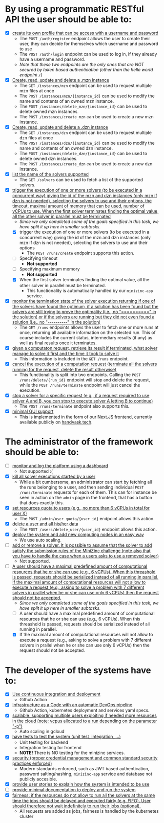 # By using a programmatic RESTful API the user should be able to:

- [X] <ins>create its own profile that can be access with a username and password</ins>
    - The `POST /auth/register` endpoint allows the user to create their user, they can decide for themselves which username and password to use
    - The `POST /auth/login` endpoint can be used to log in, if they already have a username and password.
    - _Note that these two endpoints are the only ones that are NOT secured by token based authentication (other than the hello world endpoint `/`)_
- [X] <ins>Create, read, update and delete a .mzn instance</ins>
    - The `GET /instances/mzn` endpoint can be used to request multiple mzn files at once
    - The `POST /instances/mzn/{instance_id}` can be used to modify the name and contents of an owned mzn instance.
    - The `POST /instances/delete_mzn/{instance_id}` can be used to delete owned mzn instances.
    - The `POST /instances/create_mzn` can be used to create a new mzn instance.
- [X] <ins>Create, read, update and delete a .dzn instance</ins>
    - The `GET /instances/dzn` endpoint can be used to request multiple dzn files at once
    - The `POST /instances/dzn/{instance_id}` can be used to modify the name and contents of an owned dzn instance.
    - The `POST /instances/delete_dzn/{instance_id}` can be used to delete owned dzn instances.
    - The `POST /instances/create_dzn` can be used to create a new dzn instance.
- [X] <ins>list the name of the solvers supported</ins>
    - The `GET /solvers` can be used to fetch a list of the supported solvers.
- [X] <ins>trigger the execution of one or more solvers (to be executed in a concurrent way) giving the id of the mzn and dzn instances (only mzn if dzn is not needed), selecting the solvers to use and their options, the timeout, maximal amount of memory that can be used, number of vCPUs to use. When the first solver terminates finding the optimal value, all the other solver in parallel must be terminated</ins>
    - _Since we only completed some of the goals specified in this task, we have split it up here in smaller subtasks._
    - [X] trigger the execution of one or more solvers (to be executed in a concurrent way) giving the id of the mzn and dzn instances (only mzn if dzn is not needed), selecting the solvers to use and their options
        - The `POST /runs/create` endpoint supports this action.
    - [ ] Specifying timeout
        - **Not supported**
    - [ ] Specifying maximum memory
        - **Not supported**
    - [X] When the first solver terminates finding the optimal value, all the other solver in parallel must be terminated.
        - This functionality is automatically handled by our `minizinc-app` service.
- [X] <ins>monitor the termination state of the solver execution returning if one of the solvers have found the optimum, if a solution has been found but the solvers are still trying to prove the optimality (i.e., no "==========" in the solution) or if the solvers are running but they did not even found a solution (i.e., no "----------" in the solution)</ins>
    - The `GET /runs` endpoints allows the user to fetch one or more runs at once, returning all available information on the selected run. This of course includes the current status, intermediary results (if any) as well as final results once it terminates.
- [X] <ins>given a computaton request, retrieve its result if terminated, what solver manage to solve it first and the time it took to solve it</ins>
    - This information is included in the `GET /runs` endpoint.
- [X] <ins>cancel the execution of a computation request (terminate all the solvers running for the request, delete the result otherwise)</ins>
    - This functionality is split into two endpoints. Calling the `POST /runs/delete/{run_id}` endpoint will stop and delete the request, while the `POST /runs/terminate` endpoint will just cancel the execution.
- [X] <ins>stop a solver for a specific request (e.g., if a request required to use solver A and B, you can stop to execute solver A letting B to continue)</ins>
    - The `POST /runs/terminate` endpoint also supports this.
- [X] <ins>minimal GUI support</ins>
    - This is implemented in the form of our Next.JS frontend, currently available publicly on [handvask.tech](https://handvask.tech).


# The administrator of the framework should be able to:

- [ ] <ins>monitor and log the platform using a dashboard</ins>
    - Not supported :(
- [X] <ins>kill all solver executions started by a user</ins>
    - While a bit cumbersome, an administrator can start by fetching all the runs belonging to a user, and then sending individual `POST /runs/terminate` requests for each of them. This can for instance be seen in action on the `admin` page in the frontend, that has a button that does exactly this.
- [X] <ins>set resources quota to users (e.g., no more than 6 vCPUs in total for user X)</ins>
    - The `POST /admin/user_quota/{user_id}` endpoint allows this action.
- [X] <ins>delete a user and all his/her data</ins>
    - The `POST /users/delete_user/{user_id}` endpoint allows this action.
- [X] <ins>deploy the system and add new computing nodes in an easy way</ins>
    - We use auto scaling.
- [ ] <ins>add or remove a solver. It is possible to assume that the solver to add satisfy the submission rules of the MiniZinc challenge (note also that you have to handle the case when a users asks to use a removed solver)</ins>
    - Not supported.
- [ ] <ins>A user should have a maximal predefined amount of computational resources that he or she can use (e.g., 6 vCPUs). When this threashold is passed, requests should be serialized instead of all running in parallel. If the maximal amount of computational resources will not allow to execute a request (e.g., asking to solve a problem with 7 different solvers in prallel when he or she can use only 6 vCPUs) then the request should not be accepted.</ins>
    - _Since we only completed some of the goals specified in this task, we have split it up here in smaller subtasks._
    - [ ] A user should have a maximal predefined amount of computational resources that he or she can use (e.g., 6 vCPUs). When this threashold is passed, requests should be serialized instead of all running in parallel.
    - [X] If the maximal amount of computational resources will not allow to execute a request (e.g., asking to solve a problem with 7 different solvers in prallel when he or she can use only 6 vCPUs) then the request should not be accepted.

# The developer of the systems have to:

- [X] <ins>Use continuous integration and deployment</ins>
    - Github Action
- [X] <ins>Infrastructure as a Code with an automatic DevOps pipeline</ins>
    - Github Action, kubernetes deployment and services yaml specs.
- [X] <ins>scalable, supporting multiple users exploiting if needed more resources in the cloud (note: vcpus allocated to a run depending on the parameter "-p")</ins>
    - Auto scaling in gcloud
- [X] <ins>have tests to test the system (unit test, integration, ...)</ins>
    - Unit testing for backend
    - Integration testing for frontend
    - **NOTE!** There is NO testing for the minizinc services.
- [X] <ins>security (proper credential management and common standard security practices enforced)</ins>
    - Modern standards enforced, such as JWT based authentication, password salting/hashing, `minizinc-app` service and database not publicly accesible.
- [X] <ins>provide user stories to explain how the system is intended to be use</ins>
- [ ] <ins>provide minimal documentation to deploy and run the system</ins>
- [X] <ins>fairness: if the resources do not allow to run all the solvers at the same time the jobs should be delayed and executed fairly (e.g. FIFO). User should therefore not wait indefinitely to run their jobs (optional).</ins>
    - All requests are added as jobs, fairness is handled by the kubernetes cluster